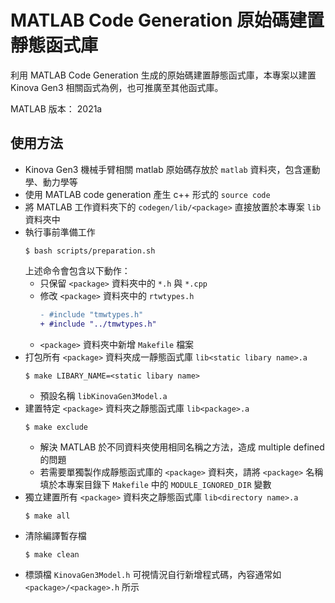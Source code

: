 # MATLAB Code Generation 原始碼建置靜態函式庫
利用 MATLAB Code Generation 生成的原始碼建置靜態函式庫，本專案以建置 Kinova Gen3 相關函式為例，也可推廣至其他函式庫。

MATLAB 版本： 2021a

## 使用方法
- Kinova Gen3 機械手臂相關 matlab 原始碼存放於 `matlab` 資料夾，包含運動學、動力學等
- 使用 MATLAB code generation 產生 c++ 形式的 `source code` 
- 將 MATLAB 工作資料夾下的 `codegen/lib/<package>` 直接放置於本專案 `lib` 資料夾中
- 執行事前準備工作
    ```shell
    $ bash scripts/preparation.sh
    ```
    上述命令會包含以下動作：
    - 只保留 `<package>` 資料夾中的 `*.h` 與 `*.cpp`
    - 修改 `<package>` 資料夾中的 `rtwtypes.h`
        ```diff
        - #include "tmwtypes.h"
        + #include "../tmwtypes.h"
        ```
    - `<package>` 資料夾中新增 `Makefile` 檔案 
- 打包所有 `<package>` 資料夾成一靜態函式庫 `lib<static libary name>.a`
    ```shell
    $ make LIBARY_NAME=<static libary name>
    ```
    - 預設名稱 `libKinovaGen3Model.a`
- 建置特定 `<package>` 資料夾之靜態函式庫 `lib<package>.a`
    ```shell
    $ make exclude
    ```
    - 解決 MATLAB 於不同資料夾使用相同名稱之方法，造成 multiple defined 的問題
    - 若需要單獨製作成靜態函式庫的 `<package>` 資料夾，請將 `<package>` 名稱填於本專案目錄下 `Makefile` 中的 `MODULE_IGNORED_DIR` 變數
- 獨立建置所有 `<package>` 資料夾之靜態函式庫 `lib<directory name>.a`
    ```shell
    $ make all
    ```
- 清除編譯暫存檔
    ```shell
    $ make clean
    ```
- 標頭檔 `KinovaGen3Model.h` 可視情況自行新增程式碼，內容通常如 `<package>/<package>.h` 所示
